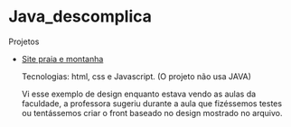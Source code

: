 # Java_descomplica
</h1>Projetos</h1>

<ul>
  <li><a href="https://michellycruz.github.io/Java_descomplica/projeto_praia_montanha/index.html">Site praia e montanha</a>
    <p>Tecnologias: html, css e Javascript. (O projeto não usa JAVA)</p>
    <p>Vi esse exemplo de design enquanto estava vendo as aulas da faculdade, a professora sugeriu durante a aula que fizéssemos testes ou tentássemos criar o front baseado no design mostrado no arquivo.</p>
  </li>
</ul>
